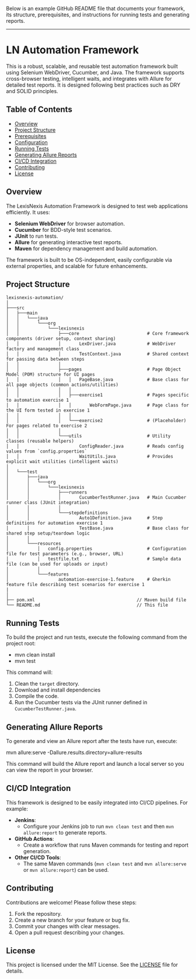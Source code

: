Below is an example GitHub README file that documents your framework, its structure, prerequisites, and instructions for running tests and generating reports.

---

# LN Automation Framework

This is a robust, scalable, and reusable test automation framework built using Selenium WebDriver, Cucumber, and Java. The framework supports cross-browser testing, intelligent waits, and integrates with Allure for detailed test reports. It is designed following best practices such as DRY and SOLID principles.

## Table of Contents

- [Overview](#overview)
- [Project Structure](#project-structure)
- [Prerequisites](#prerequisites)
- [Configuration](#configuration)
- [Running Tests](#running-tests)
- [Generating Allure Reports](#generating-allure-reports)
- [CI/CD Integration](#cicd-integration)
- [Contributing](#contributing)
- [License](#license)

## Overview

The LexisNexis Automation Framework is designed to test web applications efficiently. It uses:
- **Selenium WebDriver** for browser automation.
- **Cucumber** for BDD-style test scenarios.
- **JUnit** to run tests.
- **Allure** for generating interactive test reports.
- **Maven** for dependency management and build automation.

The framework is built to be OS-independent, easily configurable via external properties, and scalable for future enhancements.

## Project Structure

```
lexisnexis-automation/
│
├───src
│   ├───main
│   │   └───java
│   │       └───org
│   │           └───lexisnexis
│   │               ├───core                          # Core framework components (driver setup, context sharing)
│   │               │       LexDriver.java            # WebDriver factory and management class
│   │               │       TestContext.java          # Shared context for passing data between steps
│   │               │
│   │               ├───pages                         # Page Object Model (POM) structure for UI pages
│   │               │   │   PageBase.java             # Base class for all page objects (common actions/utilities)
│   │               │   │
│   │               │   ├───exercise1                 # Pages specific to automation exercise 1
│   │               │   │       WebFormPage.java      # Page class for the UI form tested in exercise 1
│   │               │   │
│   │               │   └───exercise2                 # (Placeholder) For pages related to exercise 2
│   │               │
│   │               └───utils                         # Utility classes (reusable helpers)
│   │                       ConfigReader.java         # Reads config values from `config.properties`
│   │                       WaitUtils.java            # Provides explicit wait utilities (intelligent waits)
│
│   └───test
│       ├───java
│       │   └───org
│       │       └───lexisnexis
│       │           ├───runners
│       │           │       CucumberTestRunner.java   # Main Cucumber runner class (JUnit integration)
│       │           │
│       │           └───stepdefinitions
│       │                   Auto1Definition.java      # Step definitions for automation exercise 1
│       │                   TestBase.java             # Base class for shared step setup/teardown logic
│       │
│       └───resources
│           │   config.properties                     # Configuration file for test parameters (e.g., browser, URL)
│           │   testfile.txt                          # Sample data file (can be used for uploads or input)
│           │
│           └───features
│                   automation-exercise-1.feature     # Gherkin feature file describing test scenarios for exercise 1
|
│
├── pom.xml                                       // Maven build file
└── README.md                                     // This file
```

## Running Tests

To build the project and run tests, execute the following command from the project root:

- mvn clean install
- mvn test

This command will:
1. Clean the `target` directory.
2. Download and install dependencies
3. Compile the code.
4. Run the Cucumber tests via the JUnit runner defined in `CucumberTestRunner.java`.

## Generating Allure Reports

To generate and view an Allure report after the tests have run, execute:

mvn allure:serve -Dallure.results.directory=allure-results

This command will build the Allure report and launch a local server so you can view the report in your browser.

## CI/CD Integration

This framework is designed to be easily integrated into CI/CD pipelines. For example:

- **Jenkins**:  
  - Configure your Jenkins job to run `mvn clean test` and then `mvn allure:report` to generate reports.
- **GitHub Actions**:  
  - Create a workflow that runs Maven commands for testing and report generation.
- **Other CI/CD Tools**:  
  - The same Maven commands (`mvn clean test` and `mvn allure:serve` or `mvn allure:report`) can be used.

## Contributing

Contributions are welcome! Please follow these steps:

1. Fork the repository.
2. Create a new branch for your feature or bug fix.
3. Commit your changes with clear messages.
4. Open a pull request describing your changes.

## License

This project is licensed under the MIT License. See the [LICENSE](LICENSE) file for details.

